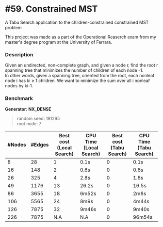 # #59. Constrained MST
A Tabu Search application to the children-constrained constrained MST problem

This project was made as a part of the Operational Reaserch exam from my master's degree program at the University of Ferrara.

### Description
Given an undirected, non-complete graph, and given a node r, find the root r spanning tree that minimizes the number of children of each node -1.  
In other words, given a spanning tree, oriented from the root, each nonleaf node i has ki ≥ 1 children. We want to minimize the sum over all i nonleaf nodes by ki-1.

### Benchmark

**Generator: NX_DENSE**

> random seed: 191295  
> root node: 7

| #Nodes | #Edges | Best cost (Local Search) | CPU Time (Local Search) | Best cost (Tabu Search) | CPU Time (Tabu Search) |
|--------|--------|-----|-----|-----|-----|
| 8 | 28 | 1 | 0.1s | 0 | 0.1s | 
| 16 | 148 | 2 | 0.6s | 0 | 0.6s |
| 26 | 325 | 4 | 2.8s | 0 | 1.8s |
| 49 | 1176 | 13 | 26.2s | 0 | 16.5s |
| 86 | 3655 | 18 | 6m52s | 0 | 2m8s |
| 106 | 5565 | 24 | 8m9s | 0 | 4m44s |
| 126 | 7875 | 32 | 9m46s | 0 | 9m40s |
| 226 | 7875 | N.A | N.A | 0 | 96m54s |
